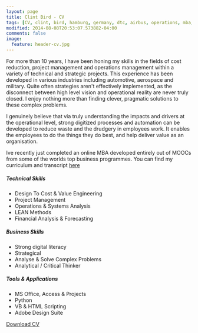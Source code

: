 ```yaml
---
layout: page
title: Clint Bird - CV
tags: [CV, clint, bird, hamburg, germany, dtc, airbus, operations, mba, cost, reduction]
modified: 2014-08-08T20:53:07.573882-04:00
comments: false
image:
  feature: header-cv.jpg
---
```

For more than 10 years, I have been honing my skills in the fields of cost reduction, project management and operations management within a variety of technical and strategic projects. This experience has been developed in various industries including automotive, aerospace and military. Quite often strategies aren't effectively implemented, as the disconnect between high level vision and operational reality are never truly closed. I enjoy nothing more than finding clever, pragmatic solutions to these complex problems.

I genuinely believe that via truly understanding the impacts and drivers at the operational level, strong digitized processes and automation can be developed to reduce waste and the drudgery in employees work. It enables the employees to do the things they do best, and help deliver value as an organisation.

Ive recently just completed an online MBA developed entirely out of MOOCs from some of the worlds top business programmes. You can find my curriculum and transcript [here](/mba)

##### Technical Skills
* Design To Cost & Value Engineering
* Project Management
* Operations & Systems Analysis
* LEAN Methods
* Financial Analysis & Forecasting

##### Business Skills
* Strong digital literacy
* Strategical
* Analyse & Solve Complex Problems
* Analytical / Critical Thinker

##### Tools & Applications
* MS Office, Access & Projects
* Python
* VB & HTML Scripting
* Adobe Design Suite

<a href="https://www.dropbox.com/s/gwyom2o80efhw3u/Clint%20Bird%20-%20CV.pdf?dl=0" class="btn">Download CV</a>
